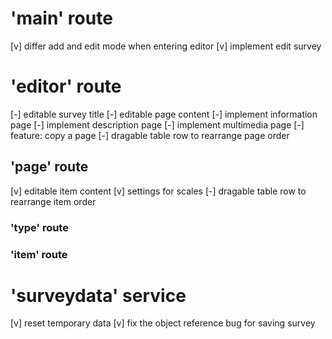 # 'main' route
[v] differ add and edit mode when entering editor
[v] implement edit survey

# 'editor' route
[-] editable survey title
[-] editable page content
[-] implement information page
[-] implement description page
[-] implement multimedia page
[-] feature: copy a page
[-] dragable table row to rearrange page order

## 'page' route
[v] editable item content
[v] settings for scales
[-] dragable table row to rearrange item order

### 'type' route

### 'item' route

# 'surveydata' service
[v] reset temporary data
[v] fix the object reference bug for saving survey
